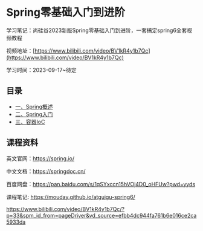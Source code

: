 
# Spring零基础入门到进阶

学习笔记：尚硅谷2023新版Spring零基础入门到进阶，一套搞定spring6全套视频教程

视频地址：[https://www.bilibili.com/video/BV1kR4y1b7Qc](https://www.bilibili.com/video/BV1kR4y1b7Qc)

学习时间：2023-09-17~待定

## 目录

- [一、Spring概述](/blog/spring/spring-1.md)
- [二、Spring入门](/blog/spring/spring-2.md)
- [三、容器IoC](/blog/spring/spring-3.md)



## 课程资料 

英文官网：https://spring.io/

中文文档：https://springdoc.cn/

百度网盘：https://pan.baidu.com/s/1qSYxccn15hVOj4D0_oHFUw?pwd=yyds 

课程笔记: https://mouday.github.io/atguigu-spring6/


https://www.bilibili.com/video/BV1kR4y1b7Qc/?p=33&spm_id_from=pageDriver&vd_source=efbb4dc944fa761b6e016ce2ca5933da